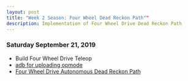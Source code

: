 ```yaml
---
layout: post
title: "Week 2 Season: Four Wheel Dead Reckon Path""
description: Implementation of Four Wheel Drive Dead Reckon Path
---
```



### Saturday September 21, 2019
* Build Four Wheel Drive Teleop
* [adb for uploading opmode](https://github.com/java-rnrr/software/wiki/ADB-Setup)
* [Four Wheel Drive Autonomous Dead Reckon Path](https://github.com/java-rnrr/software/wiki/Four-Wheel-Autonomous-Dead-Reckon-Path)
